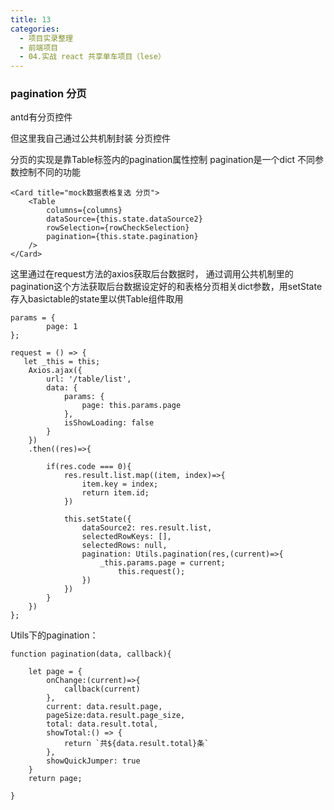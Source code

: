 ```yaml
---
title: 13
categories:
  - 项目实录整理
  - 前端项目
  - 04.实战 react 共享单车项目（lese）
---
```


### pagination 分页

antd有分页控件

但这里我自己通过公共机制封装 分页控件

分页的实现是靠Table标签内的pagination属性控制 pagination是一个dict 不同参数控制不同的功能

```
<Card title="mock数据表格复选 分页">
	<Table
		columns={columns}
		dataSource={this.state.dataSource2}
		rowSelection={rowCheckSelection}
		pagination={this.state.pagination}
	/>
</Card>
```

这里通过在request方法的axios获取后台数据时， 通过调用公共机制里的pagination这个方法获取后台数据设定好的和表格分页相关dict参数，用setState存入basictable的state里以供Table组件取用

```
params = {
		page: 1
};
	
request = () => {
   let _this = this;
	Axios.ajax({
		url: '/table/list',
		data: {
			params: {
				page: this.params.page
			},
			isShowLoading: false
		}
	})
	.then((res)=>{

		if(res.code === 0){
			res.result.list.map((item, index)=>{
				item.key = index;
				return item.id;
			})

			this.setState({
				dataSource2: res.result.list,
				selectedRowKeys: [],
				selectedRows: null,
				pagination: Utils.pagination(res,(current)=>{
					_this.params.page = current;
						this.request();
				})
			})
		}
	})
};
```

Utils下的pagination：

```
function pagination(data, callback){
	
	let page = {
		onChange:(current)=>{
			callback(current)
		},
		current: data.result.page,
		pageSize:data.result.page_size,
		total: data.result.total,
		showTotal:() => {
			return `共${data.result.total}条`
		},
		showQuickJumper: true
	}
	return page;

}
```